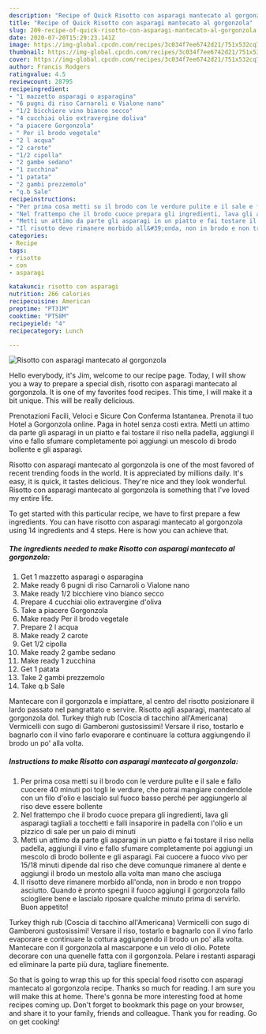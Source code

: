 ```yaml
---
description: "Recipe of Quick Risotto con asparagi mantecato al gorgonzola"
title: "Recipe of Quick Risotto con asparagi mantecato al gorgonzola"
slug: 209-recipe-of-quick-risotto-con-asparagi-mantecato-al-gorgonzola
date: 2020-07-20T15:29:23.141Z
image: https://img-global.cpcdn.com/recipes/3c034f7ee6742d21/751x532cq70/risotto-con-asparagi-mantecato-al-gorgonzola-recipe-main-photo.jpg
thumbnail: https://img-global.cpcdn.com/recipes/3c034f7ee6742d21/751x532cq70/risotto-con-asparagi-mantecato-al-gorgonzola-recipe-main-photo.jpg
cover: https://img-global.cpcdn.com/recipes/3c034f7ee6742d21/751x532cq70/risotto-con-asparagi-mantecato-al-gorgonzola-recipe-main-photo.jpg
author: Francis Rodgers
ratingvalue: 4.5
reviewcount: 28795
recipeingredient:
- "1 mazzetto asparagi o asparagina"
- "6 pugni di riso Carnaroli o Vialone nano"
- "1/2 bicchiere vino bianco secco"
- "4 cucchiai olio extravergine doliva"
- "a piacere Gorgonzola"
- " Per il brodo vegetale"
- "2 l acqua"
- "2 carote"
- "1/2 cipolla"
- "2 gambe sedano"
- "1 zucchina"
- "1 patata"
- "2 gambi prezzemolo"
- "q.b Sale"
recipeinstructions:
- "Per prima cosa metti su il brodo con le verdure pulite e il sale e fallo cuocere 40 minuti poi togli le verdure, che potrai mangiare condendole con un filo d&#39;olio e lascialo sul fuoco basso perché per aggiungerlo al riso deve essere bollente"
- "Nel frattempo che il brodo cuoce prepara gli ingredienti, lava gli asparagi tagliali a tocchetti e falli insaporire in padella con l&#39;olio e un pizzico di sale per un paio di minuti"
- "Metti un attimo da parte gli asparagi in un piatto e fai tostare il riso nella padella, aggiungi il vino e fallo sfumare completamente poi aggiungi un mescolo di brodo bollente e gli asparagi. Fai cuocere a fuoco vivo per 15/18 minuti dipende dal riso che deve comunque rimanere al dente e aggiungi il brodo un mestolo alla volta man mano che asciuga"
- "Il risotto deve rimanere morbido all&#39;onda, non in brodo e non troppo asciutto. Quando è pronto spegni il fuoco aggiungi il gorgonzola fallo sciogliere bene e lascialo riposare qualche minuto prima di servirlo. Buon appetito!"
categories:
- Recipe
tags:
- risotto
- con
- asparagi

katakunci: risotto con asparagi 
nutrition: 266 calories
recipecuisine: American
preptime: "PT31M"
cooktime: "PT58M"
recipeyield: "4"
recipecategory: Lunch

---
```



![Risotto con asparagi mantecato al gorgonzola](https://img-global.cpcdn.com/recipes/3c034f7ee6742d21/751x532cq70/risotto-con-asparagi-mantecato-al-gorgonzola-recipe-main-photo.jpg)

Hello everybody, it's Jim, welcome to our recipe page. Today, I will show you a way to prepare a special dish, risotto con asparagi mantecato al gorgonzola. It is one of my favorites food recipes. This time, I will make it a bit unique. This will be really delicious.

Prenotazioni Facili, Veloci e Sicure Con Conferma Istantanea. Prenota il tuo Hotel a Gorgonzola online. Paga in hotel senza costi extra. Metti un attimo da parte gli asparagi in un piatto e fai tostare il riso nella padella, aggiungi il vino e fallo sfumare completamente poi aggiungi un mescolo di brodo bollente e gli asparagi.

Risotto con asparagi mantecato al gorgonzola is one of the most favored of recent trending foods in the world. It is appreciated by millions daily. It's easy, it is quick, it tastes delicious. They're nice and they look wonderful. Risotto con asparagi mantecato al gorgonzola is something that I've loved my entire life.


To get started with this particular recipe, we have to first prepare a few ingredients. You can have risotto con asparagi mantecato al gorgonzola using 14 ingredients and 4 steps. Here is how you can achieve that.

<!--inarticleads1-->

##### The ingredients needed to make Risotto con asparagi mantecato al gorgonzola:

1. Get 1 mazzetto asparagi o asparagina
1. Make ready 6 pugni di riso Carnaroli o Vialone nano
1. Make ready 1/2 bicchiere vino bianco secco
1. Prepare 4 cucchiai olio extravergine d&#39;oliva
1. Take a piacere Gorgonzola
1. Make ready  Per il brodo vegetale
1. Prepare 2 l acqua
1. Make ready 2 carote
1. Get 1/2 cipolla
1. Make ready 2 gambe sedano
1. Make ready 1 zucchina
1. Get 1 patata
1. Take 2 gambi prezzemolo
1. Take q.b Sale


Mantecare con il gorgonzola e impiattare, al centro del risotto posizionare il lardo passato nel pangrattato e servire. Risotto agli asparagi, mantecato al gorgonzola dol. Turkey thigh rub (Coscia di tacchino all&#39;Americana) Vermicelli con sugo di Gamberoni gustosissimi! Versare il riso, tostarlo e bagnarlo con il vino farlo evaporare e continuare la cottura aggiungendo il brodo un po&#39; alla volta. 

<!--inarticleads2-->

##### Instructions to make Risotto con asparagi mantecato al gorgonzola:

1. Per prima cosa metti su il brodo con le verdure pulite e il sale e fallo cuocere 40 minuti poi togli le verdure, che potrai mangiare condendole con un filo d&#39;olio e lascialo sul fuoco basso perché per aggiungerlo al riso deve essere bollente
1. Nel frattempo che il brodo cuoce prepara gli ingredienti, lava gli asparagi tagliali a tocchetti e falli insaporire in padella con l&#39;olio e un pizzico di sale per un paio di minuti
1. Metti un attimo da parte gli asparagi in un piatto e fai tostare il riso nella padella, aggiungi il vino e fallo sfumare completamente poi aggiungi un mescolo di brodo bollente e gli asparagi. Fai cuocere a fuoco vivo per 15/18 minuti dipende dal riso che deve comunque rimanere al dente e aggiungi il brodo un mestolo alla volta man mano che asciuga
1. Il risotto deve rimanere morbido all&#39;onda, non in brodo e non troppo asciutto. Quando è pronto spegni il fuoco aggiungi il gorgonzola fallo sciogliere bene e lascialo riposare qualche minuto prima di servirlo. Buon appetito!


Turkey thigh rub (Coscia di tacchino all&#39;Americana) Vermicelli con sugo di Gamberoni gustosissimi! Versare il riso, tostarlo e bagnarlo con il vino farlo evaporare e continuare la cottura aggiungendo il brodo un po&#39; alla volta. Mantecare con il gorgonzola al mascarpone e un velo di olio. Potete decorare con una quenelle fatta con il gorgonzola. Pelare i restanti asparagi ed eliminare la parte più dura, tagliare finemente. 

So that is going to wrap this up for this special food risotto con asparagi mantecato al gorgonzola recipe. Thanks so much for reading. I am sure you will make this at home. There's gonna be more interesting food at home recipes coming up. Don't forget to bookmark this page on your browser, and share it to your family, friends and colleague. Thank you for reading. Go on get cooking!
